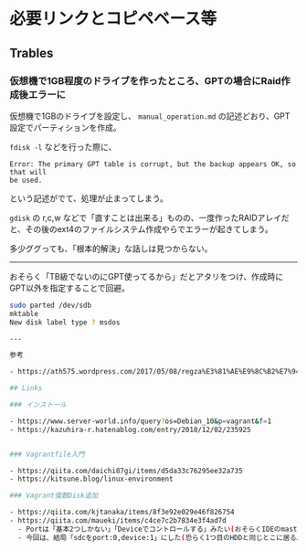 必要リンクとコピペベース等
===

## Trables

### 仮想機で1GB程度のドライブを作ったところ、GPTの場合にRaid作成後エラーに

仮想機で1GBのドライブを設定し、 `manual_operation.md` の記述どおり、GPT設定でパーティションを作成。

`fdisk -l` などを行った際に、

```
Error: The primary GPT table is corrupt, but the backup appears OK, so that will
be used.
```

という記述がでて、処理が止まってしまう。

`gdisk` の r,c,w などで「直すことは出来る」ものの、一度作ったRAIDアレイだと、その後のext4のファイルシステム作成やらでエラーが起きてしまう。

多少ググっても、「根本的解決」な話しは見つからない。

---

おそらく「TB級でないのにGPT使ってるから」だとアタリをつけ、作成時にGPT以外を指定することで回避。

```bash
sudo parted /dev/sdb
mktable
New disk label type ? msdos

---

参考

- https://ath575.wordpress.com/2017/05/08/regza%E3%81%AE%E9%8C%B2%E7%94%BB%E7%94%A8%E3%83%8F%E3%83%BC%E3%83%89%E3%83%87%E3%82%A3%E3%82%B9%E3%82%AF%E3%82%92%E3%83%87%E3%83%95%E3%83%A9%E3%82%B0%E3%81%97%E3%81%A6%E3%81%BF%E3%82%8B%EF%BC%88-3/

## Links

### インストール

- https://www.server-world.info/query?os=Debian_10&p=vagrant&f=1
- https://kazuhira-r.hatenablog.com/entry/2018/12/02/235925


### Vagrantfile入門

- https://qiita.com/daichi87gi/items/d5da33c76295ee32a735
- https://kitsune.blog/linux-environment

### Vagrant復数Disk追加

- https://qiita.com/kjtanaka/items/8f3e92e029e46f826754
- https://qiita.com/maueki/items/c4ce7c2b7834e3f4ad7d
  - Portは「基本2つしかない」「Deviceでコントロールする」みたい(おそらくIDEのmaster/slaveのやつ)
  - 今回は、結局「sdcをport:0,device:1」にした(恐らく1つ目のHDDと同じとこに居る…と思う)
